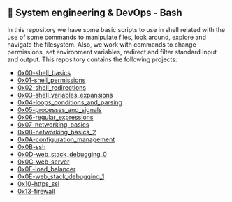 ## :rocket: System engineering & DevOps - Bash

In this repository we have some basic scripts to use in shell related with the use of some commands to manipulate files, look around, explore and navigate the filesystem. Also, we work with commands to change permissions, set environment variables, redirect and filter standard input and output. This repository contains the following projects:

 - [0x00-shell_basics](https://github.com/dmhenaopa/holberton-system_engineering-devops/tree/master/0x00-shell_basics)
 - [0x01-shell_permissions](https://github.com/dmhenaopa/holberton-system_engineering-devops/tree/master/0x01-shell_permissions)
 - [0x02-shell_redirections](https://github.com/dmhenaopa/holberton-system_engineering-devops/tree/master/0x02-shell_redirections)
 - [0x03-shell_variables_expansions](https://github.com/dmhenaopa/holberton-system_engineering-devops/tree/master/0x03-shell_variables_expansions)
 - [0x04-loops_conditions_and_parsing](https://github.com/dmhenaopa/holberton-system_engineering-devops/tree/master/0x04-loops_conditions_and_parsing)
 - [0x05-processes_and_signals](https://github.com/dmhenaopa/holberton-system_engineering-devops/tree/master/0x05-processes_and_signals)
 - [0x06-regular_expressions](https://github.com/dmhenaopa/holberton-system_engineering-devops/tree/master/0x06-regular_expressions)
 - [0x07-networking_basics](https://github.com/dmhenaopa/holberton-system_engineering-devops/tree/master/0x07-networking_basics)
 - [0x08-networking_basics_2](https://github.com/dmhenaopa/holberton-system_engineering-devops/tree/master/0x08-networking_basics_2)
 - [0x0A-configuration_management](https://github.com/dmhenaopa/holberton-system_engineering-devops/tree/master/0x08-networking_basics_2)
 - [0x0B-ssh](https://github.com/dmhenaopa/holberton-system_engineering-devops/tree/master/0x0B-ssh)
 - [0x0D-web_stack_debugging_0](https://github.com/dmhenaopa/holberton-system_engineering-devops/tree/master/0x0D-web_stack_debugging_0)
 - [0x0C-web_server](https://github.com/dmhenaopa/holberton-system_engineering-devops/tree/master/0x0C-web_server)
 - [0x0F-load_balancer](https://github.com/dmhenaopa/holberton-system_engineering-devops/tree/master/0x0F-load_balancer)
 - [0x0E-web_stack_debugging_1](https://github.com/dmhenaopa/holberton-system_engineering-devops/tree/master/0x0E-web_stack_debugging_1)
 - [0x10-https_ssl](https://github.com/dmhenaopa/holberton-system_engineering-devops/tree/master/0x10-https_ssl)
 - [0x13-firewall](https://github.com/dmhenaopa/holberton-system_engineering-devops/tree/master/0x13-firewall)
<!--stackedit_data:
eyJoaXN0b3J5IjpbLTIwMDE3NjIzOTddfQ==
-->
